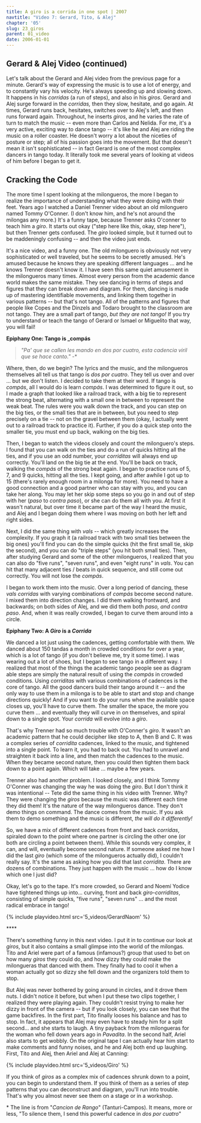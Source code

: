 ```yaml
---
title: A giro is a corrida in one spot | 2007
navtitle: "Video 7: Gerard, Tito, & Alej"
chapter: '05'
slug: 23_giros
parent: 01_video
date: 2006-01-01
---
```


## Gerard & Alej Video (continued)

Let's talk about the Gerard and Alej video from the previous page for a minute.
Gerard's way of expressing the music is to use a lot of energy, and to constantly vary his velocity.
He's always speeding up and slowing down.
It happens in his _corridas_ (a run of steps), and also in his _giros_.
Gerard and Alej surge forward in the _corridas,_ then they slow, hesitate, and go again.
At times, Gerard runs back, hesitates, switches over to Alej's left, and then runs forward again.
Throughout, he inserts _giros_, and he varies the rate of turn to match the music -- even more than Carlos and Nelida. For me, it's a very active, exciting way to dance tango -- it's like he and Alej are riding the music on a roller coaster.
He doesn't worry a lot about the niceties of posture or step; all of his passion goes into the movement.
But that doesn't mean it isn't sophisticated -- in fact Gerard is one of the most complex dancers in tango today.
It literally took me several years of looking at videos of him before I began to get it.

## Cracking the Code

The more time I spent looking at the milongueros, the more I began to realize the importance of understanding what they were doing with their feet.
Years ago I watched a Daniel Trenner video about an old milonguero named Tommy O'Conner.
(I don't know him, and he's not around the milongas any more.)
It's a funny tape, because Trenner asks O'conner to teach him a _giro_.
It starts out okay ("step here like this, okay, step here"), but then Trenner gets confused.
The _giro_ looked simple, but it turned out to be maddeningly confusing -- and then the video just ends.

It's a nice video, and a funny one.
The old milonguero is obviously not very sophisticated or well traveled, but he seems to be secretly amused.
He's amused because he knows they are speaking different languages ... and he knows Trenner doesn't know it.
I have seen this same quiet amusement in the milongueros many times.
Almost every person from the academic dance world makes the same mistake.
They see dancing in terms of steps and figures that they can break down and diagram.
For them, dancing is made up of mastering identifiable movements, and linking them together in various patterns -- but that's not tango.
All of the patterns and figures that people like Copes and the Dinzels and Todaro brought to the classroom are not tango.
They are a small part of tango, _but they are not tango!_
If you try to understand or teach the tango of Gerard or Ismael or Miguelito that way, you will fail!

**Epiphany One: Tango is _compás**

> _"Pa' que se callen les mando en dos por cuatro,
> esta cadencia viril que se hace canto."_ \-\*


Where, then, do we begin?
The lyrics and the music, and the milongueros themselves all tell us that tango is _dos por cuatro_.
They tell us over and over ... but we don't listen.
I decided to take them at their word.
If tango is _compás_, all I would do is learn _compás_.
I was determined to figure it out, so I made a graph that looked like a railroad track, with a big tie to represent the strong beat, alternating with a small one in between to represent the weak beat.
The rules were you walk down the track, and you can step on the big ties, or the small ties that are in between, but you need to step precisely on a tie -- not on the gravel between them (okay, I actually went out to a railroad track to practice it).
Further, if you do a quick step onto the smaller tie, you must end up back, walking on the big ties.

Then, I began to watch the videos closely and count the milonguero's steps.
I found that you can walk on the ties and do a run of quicks hitting all the ties, and if you use an odd number, your _corriditas_ will always end up correctly. You'll land on the big tie at the end.
You'll be back on track, walking the _compás_ of the strong beat again.
I began to practice runs of 5, 7, and 9 quicks, hitting all the ties.
I kept going, and after awhile I got up to 15 (there's rarely enough room in a milonga for more).
You need to have a good connection and a good partner who can stay with you, and you can take her along.
You may let her skip some steps so you go in and out of step with her (_paso_ to _contra paso_), or she can do them all with you. At first it wasn't natural, but over time it became part of the way I heard the music, and Alej and I began doing them where I was moving on both her left and right sides.

Next, I did the same thing with _vals_ -- which greatly increases the complexity.
If you graph it (a railroad track with two small ties between the big ones) you'll find you can do the simple quicks (hit the first small tie, skip the second), and you can do "triple steps" (you hit both small ties).
Then, after studying Gerard and some of the other milongueros, I realized that you can also do "five runs", "seven runs", and even "eight runs" in _vals_. You can hit that many adjacent ties / beats in quick sequence, and still come out correctly.
You will not lose the _compás_.

I began to work them into the music.
Over a long period of dancing, these _vals corridas_ with varying combinations of _compás_ become second nature.
I mixed them into direction changes.
I did them walking frontward, and backwards; on both sides of Alej, and we did them both _paso, and contra paso_.
And, when it was really crowded, I began to curve them around into a circle.

**Epiphany Two: A _Giro_ is a _Corrida_**

We danced a lot just using the cadences, getting comfortable with them.
We danced about 150 tandas a month in crowded conditions for over a year, which is a lot of tango (if you don't believe me, try it some time).
I was wearing out a lot of shoes, but I began to see tango in a different way.
I realized that most of the things the academic tango people see as diagram able steps are simply the natural result of using the _compás_ in crowded conditions.
Using _corriditas_ with various combinations of cadences is the core of tango.
All the good dancers build their tango around it -- and the only way to use them in a milonga is to be able to start and stop and change directions quickly!
And if you want to do your runs when the available space closes up, you'll have to curve them.
The smaller the space, the more you curve them ... and eventually they will curve in on themselves, and spiral down to a single spot.
Your _corrida_ will evolve into a _giro_.

That's why Trenner had so much trouble with O'Conner's _giro_.
It wasn't an academic pattern that he could decipher like step to A, then B and C.
It was a complex series of _corridita_ cadences, linked to the music, and tightened into a single point.
To learn it, you had to back out.
You had to unravel and straighten it back into a line, and then match the cadences to the music.
When they became second nature, then you could then tighten them back down to a point again. Which will take ... maybe a few years.

Trenner also had another problem. I looked closely, and I think Tommy O'Conner was changing the way he was doing the _giro_.
But I don't think it was intentional -- Tete did the same thing in his video with Trenner.
Why? They were changing the _giros_ because the music was different each time they did them!
It's the nature of the way milongueros dance.
They don't demo things on command.
The dance comes from the music.
If you ask them to demo something and the music is different, _the will do it differently!_

So, we have a mix of different cadences from front and back _corridas_, spiraled down to the point where one partner is circling the other one (or both are circling a point between them).
While this sounds very complex, it can, and will, eventually become second nature.
If someone asked me how I did the last _giro_ (which some of the milongueros actually did), I couldn't really say.
It's the same as asking how you did that last _corridita_.
There are dozens of combinations.
They just happen with the music ... how do I know which one I just did?

Okay, let's go to the tape.
It's more crowded, so Gerard and Noemí Yodice have tightened things up into... curving, front and back _giro-corriditas_, consisting of simple quicks, "five runs", "seven runs" ... and the most radical embrace in tango!

{% include playvideo.html
src='5_videos/GerardNaom' %}

\*\*\*\*

There's something funny in this next video.
I put it in to continue our look at _giros_, but it also contains a small glimpse into the world of the milongas.
Tito and Ariel were part of a famous (infamous?) group that used to bet on how many _giros_ they could do, and how dizzy they could make the milongueras that danced with them.
They finally had to cool it when a woman actually got so dizzy she fell down and the organizers told them to stop.

But Alej was never bothered by going around in circles, and it drove them nuts.
I didn't notice it before, but when I put these two clips together, I realized they were playing again.
They couldn't resist trying to make her dizzy in front of the camera -- but if you look closely, you can see that the game backfires.
In the first part, Tito finally looses his balance and has to stop.
In fact, it appears that Alej may even have to steady him for a split second... and she starts to laugh.
A tiny payback from the milongueras for the woman who fell down years ago in _Pavadita_.
In the second half, Ariel also starts to get wobbly.
On the original tape I can actually hear him start to make comments and funny noises, and he and Alej both end up laughing.
First, Tito and Alej, then Ariel and Alej at Canning:

{% include playvideo.html
src='5_videos/Giro' %}

If you think of _giros_ as a complex mix of cadences shrunk down to a point, you can begin to understand them.
If you think of them as a series of step patterns that you can deconstruct and diagram, you'll run into trouble.
That's why you almost never see them on a stage or in a workshop.

\* The line is from "_Cancion de Rango_" (Tanturi-Campos). It means, more or less, "To silence them, I send this powerful cadence in _dos por cuatro_"
